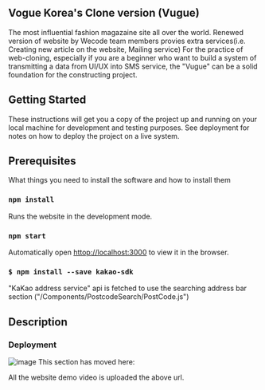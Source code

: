 ## Vogue Korea's Clone version (Vugue) 
The most influential fashion magazaine site all over the world. Renewed version of website by Wecode team members provies extra services(i.e. Creating new article on the website, Mailing service)
For the practice of web-cloning, especially if you are a beginner who want to build a system of transmitting a data from UI/UX into SMS service, the "Vugue" can be a solid foundation for the constructing project.  


## Getting Started
These instructions will get you a copy of the project up and running on your local machine for development and testing purposes. See deployment for notes on how to deploy the project on a live system.
## Prerequisites
What things you need to install the software and how to install them
### `npm install`

Runs the website in the development mode. <br />
### `npm start`
Automatically open [httop://localhost:3000](httop://localhost:3000) to view it in the browser. 

### `$ npm install --save kakao-sdk`
"KaKao address service" api is fetched to use the searching address bar section ("/Components/PostcodeSearch/PostCode.js")


## Description 

### Deployment
![image](https://user-images.githubusercontent.com/58319204/75431401-ed5a9f00-59a0-11ea-90ac-da5e7421b8cd.png)
This section has moved here: 

All the website demo video is uploaded the above url. 

